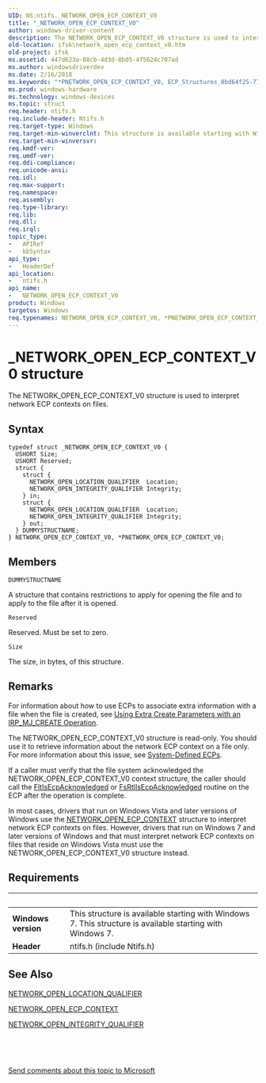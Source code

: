 ```yaml
---
UID: NS:ntifs._NETWORK_OPEN_ECP_CONTEXT_V0
title: "_NETWORK_OPEN_ECP_CONTEXT_V0"
author: windows-driver-content
description: The NETWORK_OPEN_ECP_CONTEXT_V0 structure is used to interpret network ECP contexts on files.
old-location: ifsk\network_open_ecp_context_v0.htm
old-project: ifsk
ms.assetid: 447d623a-88cb-4d3d-8b05-4f5624c707ad
ms.author: windowsdriverdev
ms.date: 2/16/2018
ms.keywords: "*PNETWORK_OPEN_ECP_CONTEXT_V0, ECP_Structures_8bd64f25-774a-4f87-a903-07ce0a3c0989.xml, NETWORK_OPEN_ECP_CONTEXT_V0, NETWORK_OPEN_ECP_CONTEXT_V0 structure [Installable File System Drivers], PNETWORK_OPEN_ECP_CONTEXT_V0, PNETWORK_OPEN_ECP_CONTEXT_V0 structure pointer [Installable File System Drivers], _NETWORK_OPEN_ECP_CONTEXT_V0, ifsk.network_open_ecp_context_v0, ntifs/NETWORK_OPEN_ECP_CONTEXT_V0, ntifs/PNETWORK_OPEN_ECP_CONTEXT_V0"
ms.prod: windows-hardware
ms.technology: windows-devices
ms.topic: struct
req.header: ntifs.h
req.include-header: Ntifs.h
req.target-type: Windows
req.target-min-winverclnt: This structure is available starting with Windows 7.
req.target-min-winversvr: 
req.kmdf-ver: 
req.umdf-ver: 
req.ddi-compliance: 
req.unicode-ansi: 
req.idl: 
req.max-support: 
req.namespace: 
req.assembly: 
req.type-library: 
req.lib: 
req.dll: 
req.irql: 
topic_type:
-	APIRef
-	kbSyntax
api_type:
-	HeaderDef
api_location:
-	ntifs.h
api_name:
-	NETWORK_OPEN_ECP_CONTEXT_V0
product: Windows
targetos: Windows
req.typenames: NETWORK_OPEN_ECP_CONTEXT_V0, *PNETWORK_OPEN_ECP_CONTEXT_V0
---
```


# _NETWORK_OPEN_ECP_CONTEXT_V0 structure
The NETWORK_OPEN_ECP_CONTEXT_V0 structure is used to interpret network ECP contexts on files.

## Syntax
````
typedef struct _NETWORK_OPEN_ECP_CONTEXT_V0 {
  USHORT Size;
  USHORT Reserved;
  struct {
    struct {
      NETWORK_OPEN_LOCATION_QUALIFIER  Location;
      NETWORK_OPEN_INTEGRITY_QUALIFIER Integrity;
    } in;
    struct {
      NETWORK_OPEN_LOCATION_QUALIFIER  Location;
      NETWORK_OPEN_INTEGRITY_QUALIFIER Integrity;
    } out;
  } DUMMYSTRUCTNAME;
} NETWORK_OPEN_ECP_CONTEXT_V0, *PNETWORK_OPEN_ECP_CONTEXT_V0;
````

## Members


`DUMMYSTRUCTNAME`

A structure that contains restrictions to apply for opening the file and to apply to the file after it is opened.

`Reserved`

Reserved. Must be set to zero.

`Size`

The size, in bytes, of this structure.

## Remarks
For information about how to use ECPs to associate extra information with a file when the file is created, see <a href="https://msdn.microsoft.com/e32aeec6-1a0a-4d21-8358-89d9fc0a15eb">Using Extra Create Parameters with an IRP_MJ_CREATE Operation</a>. 

The NETWORK_OPEN_ECP_CONTEXT_V0 structure is read-only. You should use it to retrieve information about the network ECP context on a file only. For more information about this issue, see <a href="https://msdn.microsoft.com/6acb4be4-a7aa-431d-b2d8-3ef6d41cb4ef">System-Defined ECPs</a>.

If a caller must verify that the file system acknowledged the NETWORK_OPEN_ECP_CONTEXT_V0 context structure, the caller should call the <a href="..\fltkernel\nf-fltkernel-fltisecpacknowledged.md">FltIsEcpAcknowledged</a> or <a href="..\ntifs\nf-ntifs-fsrtlisecpacknowledged.md">FsRtlIsEcpAcknowledged</a> routine on the ECP after the operation is complete.

In most cases, drivers that run on Windows Vista and later versions of Windows use the <a href="..\ntifs\ns-ntifs-_network_open_ecp_context.md">NETWORK_OPEN_ECP_CONTEXT</a> structure to interpret network ECP contexts on files. However, drivers that run on Windows 7 and later versions of Windows and that must interpret network ECP contexts on files that reside on Windows Vista must use the NETWORK_OPEN_ECP_CONTEXT_V0 structure instead.

## Requirements
| &nbsp; | &nbsp; |
| ---- |:---- |
| **Windows version** | This structure is available starting with Windows 7. This structure is available starting with Windows 7. |
| **Header** | ntifs.h (include Ntifs.h) |

## See Also

<a href="..\ntifs\ne-ntifs-network_open_location_qualifier.md">NETWORK_OPEN_LOCATION_QUALIFIER</a>



<a href="..\ntifs\ns-ntifs-_network_open_ecp_context.md">NETWORK_OPEN_ECP_CONTEXT</a>



<a href="..\ntifs\ne-ntifs-network_open_integrity_qualifier.md">NETWORK_OPEN_INTEGRITY_QUALIFIER</a>



 

 

<a href="mailto:wsddocfb@microsoft.com?subject=Documentation%20feedback [ifsk\ifsk]:%20NETWORK_OPEN_ECP_CONTEXT_V0 structure%20 RELEASE:%20(2/16/2018)&amp;body=%0A%0APRIVACY STATEMENT%0A%0AWe use your feedback to improve the documentation. We don't use your email address for any other purpose, and we'll remove your email address from our system after the issue that you're reporting is fixed. While we're working to fix this issue, we might send you an email message to ask for more info. Later, we might also send you an email message to let you know that we've addressed your feedback.%0A%0AFor more info about Microsoft's privacy policy, see http://privacy.microsoft.com/en-us/default.aspx." title="Send comments about this topic to Microsoft">Send comments about this topic to Microsoft</a>